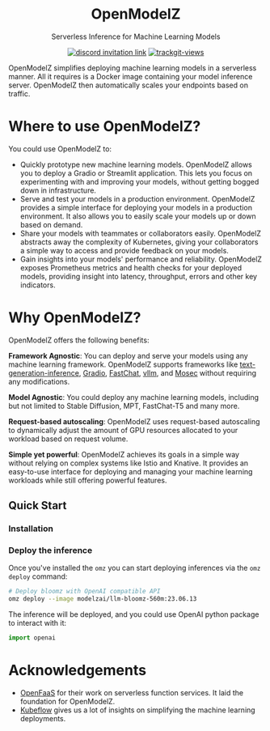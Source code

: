 <div align="center">

# OpenModelZ

Serverless Inference for Machine Learning Models

</div>

<p align=center>
<a href="https://discord.gg/KqswhpVgdU"><img alt="discord invitation link" src="https://dcbadge.vercel.app/api/server/KqswhpVgdU?style=flat"></a>
<a href="https://twitter.com/TensorChord"><img src="https://img.shields.io/twitter/follow/tensorchord?style=social" alt="trackgit-views" /></a>
</p>

OpenModelZ simplifies deploying machine learning models in a serverless manner. All it requires is a Docker image containing your model inference server. OpenModelZ then automatically scales your endpoints based on traffic.

# Where to use OpenModelZ?

You could use OpenModelZ to:

- Quickly prototype new machine learning models. OpenModelZ allows you to deploy a Gradio or Streamlit application. This lets you focus on experimenting with and improving your models, without getting bogged down in infrastructure.
- Serve and test your models in a production environment. OpenModelZ provides a simple interface for deploying your models in a production environment. It also allows you to easily scale your models up or down based on demand.
- Share your models with teammates or collaborators easily. OpenModelZ abstracts away the complexity of Kubernetes, giving your collaborators a simple way to access and provide feedback on your models.
- Gain insights into your models' performance and reliability. OpenModelZ exposes Prometheus metrics and health checks for your deployed models, providing insight into latency, throughput, errors and other key indicators.

# Why OpenModelZ?

OpenModelZ offers the following benefits:

**Framework Agnostic**: You can deploy and serve your models using any machine learning framework. OpenModelZ supports frameworks like [text-generation-inference](https://github.com/huggingface/text-generation-inference), [Gradio](https://www.gradio.app/), [FastChat](https://github.com/lm-sys/FastChat), [vllm](https://github.com/vllm-project/vllm), and [Mosec](https://github.com/mosecorg/mosec) without requiring any modifications.

**Model Agnostic**: You could deploy any machine learning models, including but not limited to Stable Diffusion, MPT, FastChat-T5 and many more.

**Request-based autoscaling**: OpenModelZ uses request-based autoscaling to dynamically adjust the amount of GPU resources allocated to your workload based on request volume.

**Simple yet powerful**: OpenModelZ achieves its goals in a simple way without relying on complex systems like Istio and Knative. It provides an easy-to-use interface for deploying and managing your machine learning workloads while still offering powerful features.

## Quick Start

### Installation

### Deploy the inference

Once you've installed the `omz` you can start deploying inferences via the `omz deploy` command:

```bash
# Deploy bloomz with OpenAI compatible API
omz deploy --image modelzai/llm-bloomz-560m:23.06.13
```

The inference will be deployed, and you could use OpenAI python package to interact with it:

```python
import openai
```

# Acknowledgements

- [OpenFaaS](https://github.com/openfaas) for their work on serverless function services. It laid the foundation for OpenModelZ.
- [Kubeflow](https://github.com/kubeflow) gives us a lot of insights on simplifying the machine learning deployments.
